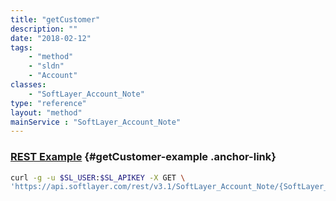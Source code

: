 ```yaml
---
title: "getCustomer"
description: ""
date: "2018-02-12"
tags:
    - "method"
    - "sldn"
    - "Account"
classes:
    - "SoftLayer_Account_Note"
type: "reference"
layout: "method"
mainService : "SoftLayer_Account_Note"
---
```


### [REST Example](#getCustomer-example) <a href="/article/rest/"><i class="fas fa-question"></i></a> {#getCustomer-example .anchor-link} 
```bash
curl -g -u $SL_USER:$SL_APIKEY -X GET \
'https://api.softlayer.com/rest/v3.1/SoftLayer_Account_Note/{SoftLayer_Account_NoteID}/getCustomer'
```
